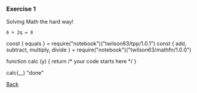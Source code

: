 <script src="https://embed.tonicdev.com" data-element-id="my-element"></script>

### Exercise 1

Solving Math the hard way!

```
6 + 2q = 8
```

<div id="my-element">
const { equals } = require("notebook")("twilson63/tpp/1.0.1")
const { add, subtract, multiply, divide } = require("notebook")("twilson63/mathfn/1.0.0")

function calc (y) {
  return /* your code starts here */
}

calc(__)
"done"
</div>

[Back](/lessons/2-composing-functions)
